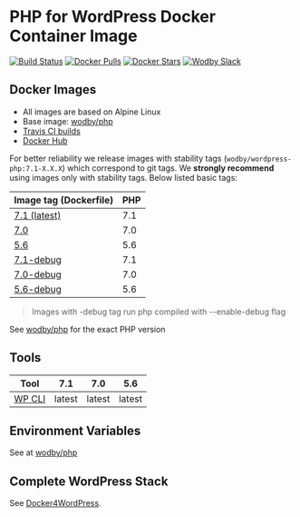 # PHP for WordPress Docker Container Image

[![Build Status](https://travis-ci.org/wodby/wordpress-php.svg?branch=master)](https://travis-ci.org/wodby/wordpress-php)
[![Docker Pulls](https://img.shields.io/docker/pulls/wodby/wordpress-php.svg)](https://hub.docker.com/r/wodby/wordpress-php)
[![Docker Stars](https://img.shields.io/docker/stars/wodby/wordpress-php.svg)](https://hub.docker.com/r/wodby/wordpress-php)
[![Wodby Slack](http://slack.wodby.com/badge.svg)](http://slack.wodby.com)

## Docker Images

* All images are based on Alpine Linux
* Base image: [wodby/php](https://github.com/wodby/php)
* [Travis CI builds](https://travis-ci.org/wodby/wordpress-php) 
* [Docker Hub](https://hub.docker.com/r/wodby/wordpress-php)

For better reliability we release images with stability tags (`wodby/wordpress-php:7.1-X.X.X`) which correspond to git tags. We **strongly recommend** using images only with stability tags. Below listed basic tags:

| Image tag (Dockerfile)                                                        | PHP |
| ----------------------------------------------------------------------------- | --- |
| [7.1 (latest)](https://github.com/wodby/wordpress-php/tree/master/Dockerfile) | 7.1 |
| [7.0](https://github.com/wodby/wordpress-php/tree/master/Dockerfile)          | 7.0 |
| [5.6](https://github.com/wodby/wordpress-php/tree/master/Dockerfile)          | 5.6 |
| [7.1-debug](https://github.com/wodby/wordpress-php/tree/master/Dockerfile)    | 7.1 |
| [7.0-debug](https://github.com/wodby/wordpress-php/tree/master/Dockerfile)    | 7.0 |
| [5.6-debug](https://github.com/wodby/wordpress-php/tree/master/Dockerfile)    | 5.6 |

> Images with -debug tag run php compiled with --enable-debug flag

See [wodby/php](https://github.com/wodby/php) for the exact PHP version

## Tools

[WP CLI]: https://packagist.org/packages/wp-cli/wp-cli

| Tool                       | 7.1     | 7.0     | 5.6     |
| -------------------------- | ------- | ------- | ------- |
| [WP CLI]                   | latest  | latest  | latest  |

## Environment Variables

See at [wodby/php](https://github.com/wodby/php)

## Complete WordPress Stack

See [Docker4WordPress](https://github.com/wodby/docker4wordpress).